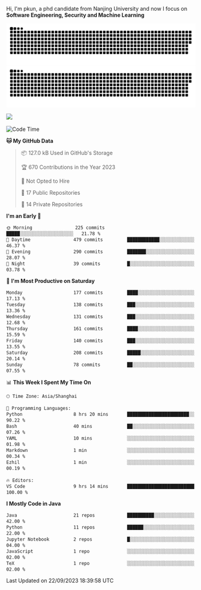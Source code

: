 Hi, I'm pkun, a phd candidate from Nanjing University and now I focus on **Software Engineering, Security and Machine Learning**

![GitHub Snake Light](https://github.com/pppppkun/pppppkun/blob/output/github-snake.svg#gh-light-mode-only)
![GitHub Snake dark](https://github.com/pppppkun/pppppkun/blob/output/github-snake-dark.svg#gh-dark-mode-only)

![](https://komarev.com/ghpvc/?username=pppppkun)
<!--START_SECTION:waka-->
![Code Time](http://img.shields.io/badge/Code%20Time-1%2C923%20hrs%2042%20mins-blue)

**🐱 My GitHub Data** 

> 📦 127.0 kB Used in GitHub's Storage 
 > 
> 🏆 670 Contributions in the Year 2023
 > 
> 🚫 Not Opted to Hire
 > 
> 📜 17 Public Repositories 
 > 
> 🔑 14 Private Repositories 
 > 
**I'm an Early 🐤** 

```text
🌞 Morning                225 commits         █████░░░░░░░░░░░░░░░░░░░░   21.78 % 
🌆 Daytime                479 commits         ████████████░░░░░░░░░░░░░   46.37 % 
🌃 Evening                290 commits         ███████░░░░░░░░░░░░░░░░░░   28.07 % 
🌙 Night                  39 commits          █░░░░░░░░░░░░░░░░░░░░░░░░   03.78 % 
```
📅 **I'm Most Productive on Saturday** 

```text
Monday                   177 commits         ████░░░░░░░░░░░░░░░░░░░░░   17.13 % 
Tuesday                  138 commits         ███░░░░░░░░░░░░░░░░░░░░░░   13.36 % 
Wednesday                131 commits         ███░░░░░░░░░░░░░░░░░░░░░░   12.68 % 
Thursday                 161 commits         ████░░░░░░░░░░░░░░░░░░░░░   15.59 % 
Friday                   140 commits         ███░░░░░░░░░░░░░░░░░░░░░░   13.55 % 
Saturday                 208 commits         █████░░░░░░░░░░░░░░░░░░░░   20.14 % 
Sunday                   78 commits          ██░░░░░░░░░░░░░░░░░░░░░░░   07.55 % 
```


📊 **This Week I Spent My Time On** 

```text
🕑︎ Time Zone: Asia/Shanghai

💬 Programming Languages: 
Python                   8 hrs 20 mins       ███████████████████████░░   90.22 % 
Bash                     40 mins             ██░░░░░░░░░░░░░░░░░░░░░░░   07.26 % 
YAML                     10 mins             ░░░░░░░░░░░░░░░░░░░░░░░░░   01.98 % 
Markdown                 1 min               ░░░░░░░░░░░░░░░░░░░░░░░░░   00.34 % 
Ezhil                    1 min               ░░░░░░░░░░░░░░░░░░░░░░░░░   00.19 % 

🔥 Editors: 
VS Code                  9 hrs 14 mins       █████████████████████████   100.00 % 
```

**I Mostly Code in Java** 

```text
Java                     21 repos            ██████████░░░░░░░░░░░░░░░   42.00 % 
Python                   11 repos            ██████░░░░░░░░░░░░░░░░░░░   22.00 % 
Jupyter Notebook         2 repos             █░░░░░░░░░░░░░░░░░░░░░░░░   04.00 % 
JavaScript               1 repo              ░░░░░░░░░░░░░░░░░░░░░░░░░   02.00 % 
TeX                      1 repo              ░░░░░░░░░░░░░░░░░░░░░░░░░   02.00 % 
```




 Last Updated on 22/09/2023 18:39:58 UTC
<!--END_SECTION:waka-->
